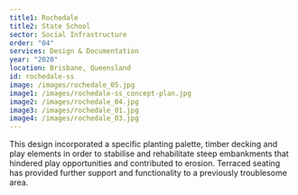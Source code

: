 ```yaml
---
title1: Rochedale
title2: State School
sector: Social Infrastructure
order: "04"
services: Design & Documentation
year: "2020"
location: Brisbane, Queensland
id: rochedale-ss
image: /images/rochedale_05.jpg
image1: /images/rochedale-ss_concept-plan.jpg
image2: /images/rochedale_04.jpg
image3: /images/rochedale_01.jpg
image4: /images/rochedale_03.jpg
---
```


This design incorporated a specific planting palette, timber
decking and play elements in order to stabilise and rehabilitate steep
embankments that hindered play opportunities and contributed to erosion.
Terraced seating has provided further support and functionality to a
previously troublesome area.
